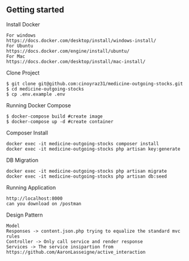 ## Getting started

Install Docker
```
For windows
https://docs.docker.com/desktop/install/windows-install/
For Ubuntu
https://docs.docker.com/engine/install/ubuntu/
For Mac
https://docs.docker.com/desktop/install/mac-install/
```

Clone Project
```
$ git clone git@github.com:cinoyraz31/medicine-outgoing-stocks.git
$ cd medicine-outgoing-stocks
$ cp .env.example .env
```

Running Docker Compose
```
$ docker-compose build #create image
$ docker-compose up -d #create container
```

Composer Install
```
docker exec -it medicine-outgoing-stocks composer install
docker exec -it medicine-outgoing-stocks php artisan key:generate
```

DB Migration
```
docker exec -it medicine-outgoing-stocks php artisan migrate
docker exec -it medicine-outgoing-stocks php artisan db:seed
```

Running Application
```
http://localhost:8000
can you download on /postman
```
Design Pattern
```
Model
Responses -> content.json.php trying to equalize the standard mvc rules
Controller -> Only call service and render response
Services -> The service insipartion from https://github.com/AaronLasseigne/active_interaction
```
